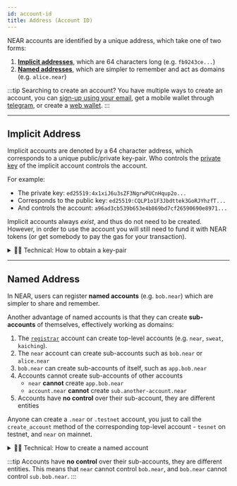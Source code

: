 ```yaml
---
id: account-id
title: Address (Account ID)
---
```


NEAR accounts are identified by a unique address, which take one of two forms:
1. [**Implicit addresses**](#implicit-address), which are 64 characters long (e.g. `fb9243ce...`)
2. [**Named addresses**](#named-address), which are simpler to remember and act as domains (e.g. `alice.near`)

:::tip Searching to create an account?
You have multiple ways to create an account, you can [sign-up using your email](https://near.org/), get a mobile wallet through [telegram](https://web.telegram.org/k/#@herewalletbot), or create a [web wallet](https://app.mynearwallet.com).
:::

---

## Implicit Address
Implicit accounts are denoted by a 64 character address, which corresponds to a unique public/private key-pair. Who controls the [private key](./access-keys.md) of the implicit account controls the account.

For example:
- The private key: `ed25519:4x1xiJ6u3sZF3NgrwPUCnHqup2o...`
- Corresponds to the public key: `ed25519:CQLP1o1F3Jbdttek3GoRJYhzfT...`
- And controls the account: `a96ad3cb539b653e4b869bd7cf26590690e8971...`

Implicit accounts always *exist*, and thus do not need to be created. However, in order to use the account you will still need to fund it with NEAR tokens (or get somebody to pay the gas for your transaction).

<details>

<summary> 🧑‍💻 Technical: How to obtain a key-pair  </summary>

The simplest way to obtain a public / private key that represents an account is using the [NEAR CLI](../../4.tools/cli.md)

```bash
near generate-key

# Output
# Seed phrase: lumber habit sausage used zebra brain border exist meat muscle river hidden
# Key pair: {"publicKey":"ed25519:AQgnQSR1Mp3v7xrw7egJtu3ibNzoCGwUwnEehypip9od","secretKey":"ed25519:51qTiqybe8ycXwPznA8hz7GJJQ5hyZ45wh2rm5MBBjgZ5XqFjbjta1m41pq9zbRZfWGUGWYJqH4yVhSWoW6pYFkT"}
# Implicit account: 8bca86065be487de45e795b2c3154fe834d53ffa07e0a44f29e76a2a5f075df8
```

</details>

---

## Named Address
In NEAR, users can register **named accounts** (e.g. `bob.near`) which are simpler to share and remember.

Another advantage of named accounts is that they can create **sub-accounts** of themselves, effectively working as domains:

1. The [`registrar`](https://nearblocks.io/address/registrar) account can create top-level accounts (e.g. `near`, `sweat`, `kaiching`).
2. The `near` account can create sub-accounts such as `bob.near` or `alice.near`
3. `bob.near` can create sub-accounts of itself, such as `app.bob.near`
4. Accounts cannot create sub-accounts of other accounts
    - `near` **cannot** create `app.bob.near`
    - `account.near` **cannot** create `sub.another-account.near`
5. Accounts have **no control** over their sub-account, they are different entities

Anyone can create a `.near` or `.testnet` account, you just to call the `create_account` method of the corresponding top-level account - `tesnet` on testnet, and `near` on mainnet.

<details>

<summary> 🧑‍💻 Technical: How to create a named account  </summary>

Named accounts are created by calling the `create_account` method of the network's top-level account - `tesnet` on testnet, and `near` on mainnet. 

```bash
near call testnet create_account '{"new_account_id": "new-acc.testnet", "new_public_key": "ed25519:<data>"}' --deposit 0.00182 --accountId funding-account.testnet
```

We abstract this process in the [NEAR CLI](../../4.tools/cli.md) with the following command:

```bash
near create_account new-acc.testnet --useAccount funding-account.testnet --publicKey ed25519:<data>
```

You can use the same command to create sub-accounts of an existing named account:

```bash
near create_account sub-acc.new-acc.testnet --useAccount new-acc.testnet
```

</details>

:::tip
Accounts have **no control** over their sub-accounts, they are different entities. This means that `near` cannot control `bob.near`, and `bob.near` cannot control `sub.bob.near`.
:::